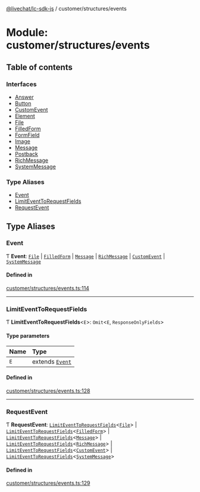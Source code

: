 [@livechat/lc-sdk-js](../README.md) / customer/structures/events

# Module: customer/structures/events

## Table of contents

### Interfaces

- [Answer](../interfaces/customer_structures_events.Answer.md)
- [Button](../interfaces/customer_structures_events.Button.md)
- [CustomEvent](../interfaces/customer_structures_events.CustomEvent.md)
- [Element](../interfaces/customer_structures_events.Element.md)
- [File](../interfaces/customer_structures_events.File.md)
- [FilledForm](../interfaces/customer_structures_events.FilledForm.md)
- [FormField](../interfaces/customer_structures_events.FormField.md)
- [Image](../interfaces/customer_structures_events.Image.md)
- [Message](../interfaces/customer_structures_events.Message.md)
- [Postback](../interfaces/customer_structures_events.Postback.md)
- [RichMessage](../interfaces/customer_structures_events.RichMessage.md)
- [SystemMessage](../interfaces/customer_structures_events.SystemMessage.md)

### Type Aliases

- [Event](customer_structures_events.md#event)
- [LimitEventToRequestFields](customer_structures_events.md#limiteventtorequestfields)
- [RequestEvent](customer_structures_events.md#requestevent)

## Type Aliases

### Event

Ƭ **Event**: [`File`](../interfaces/customer_structures_events.File.md) \| [`FilledForm`](../interfaces/customer_structures_events.FilledForm.md) \| [`Message`](../interfaces/customer_structures_events.Message.md) \| [`RichMessage`](../interfaces/customer_structures_events.RichMessage.md) \| [`CustomEvent`](../interfaces/customer_structures_events.CustomEvent.md) \| [`SystemMessage`](../interfaces/customer_structures_events.SystemMessage.md)

#### Defined in

[customer/structures/events.ts:114](https://github.com/livechat/lc-sdk-js/blob/8462be9/src/customer/structures/events.ts#L114)

___

### LimitEventToRequestFields

Ƭ **LimitEventToRequestFields**<`E`\>: `Omit`<`E`, `ResponseOnlyFields`\>

#### Type parameters

| Name | Type |
| :------ | :------ |
| `E` | extends [`Event`](customer_structures_events.md#event) |

#### Defined in

[customer/structures/events.ts:128](https://github.com/livechat/lc-sdk-js/blob/8462be9/src/customer/structures/events.ts#L128)

___

### RequestEvent

Ƭ **RequestEvent**: [`LimitEventToRequestFields`](customer_structures_events.md#limiteventtorequestfields)<[`File`](../interfaces/customer_structures_events.File.md)\> \| [`LimitEventToRequestFields`](customer_structures_events.md#limiteventtorequestfields)<[`FilledForm`](../interfaces/customer_structures_events.FilledForm.md)\> \| [`LimitEventToRequestFields`](customer_structures_events.md#limiteventtorequestfields)<[`Message`](../interfaces/customer_structures_events.Message.md)\> \| [`LimitEventToRequestFields`](customer_structures_events.md#limiteventtorequestfields)<[`RichMessage`](../interfaces/customer_structures_events.RichMessage.md)\> \| [`LimitEventToRequestFields`](customer_structures_events.md#limiteventtorequestfields)<[`CustomEvent`](../interfaces/customer_structures_events.CustomEvent.md)\> \| [`LimitEventToRequestFields`](customer_structures_events.md#limiteventtorequestfields)<[`SystemMessage`](../interfaces/customer_structures_events.SystemMessage.md)\>

#### Defined in

[customer/structures/events.ts:129](https://github.com/livechat/lc-sdk-js/blob/8462be9/src/customer/structures/events.ts#L129)
